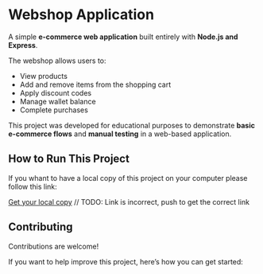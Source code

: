 # Webshop Application

A simple **e-commerce web application** built entirely with **Node.js and Express**.

The webshop allows users to:
- View products  
- Add and remove items from the shopping cart  
- Apply discount codes  
- Manage wallet balance  
- Complete purchases  

This project was developed for educational purposes to demonstrate **basic e-commerce flows** and **manual testing** in a web-based application.

## How to Run This Project

If you whant to have a local copy of this project on your computer please follow this link:

[Get your local copy](https://github.com/Cappe99/L3-App-1DV610?tab=readme-ov-file) // TODO: Link is incorrect, push to get the correct link


## Contributing

Contributions are welcome!

If you want to help improve this project, here’s how you can get started: